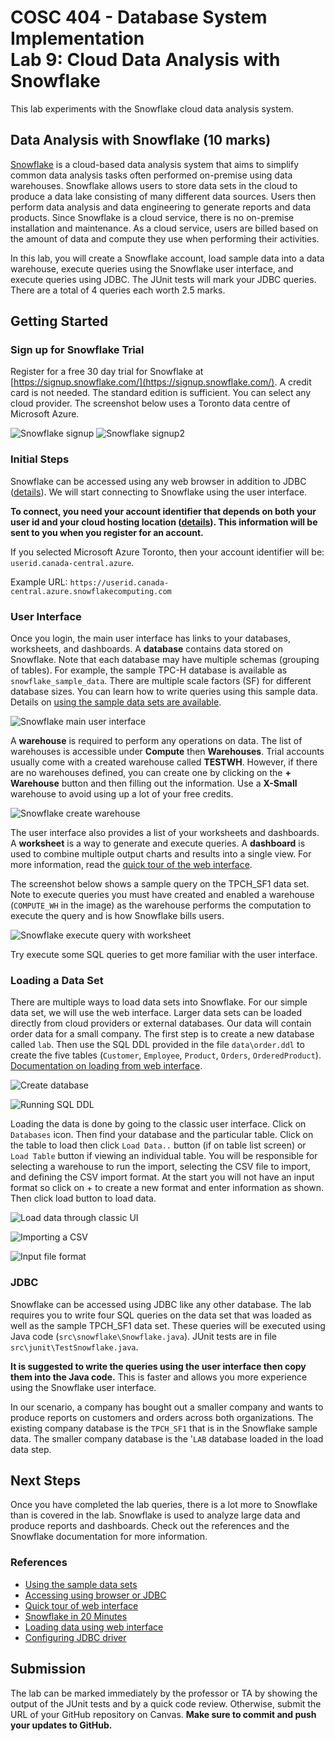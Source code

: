 # COSC 404 - Database System Implementation<br/>Lab 9: Cloud Data Analysis with Snowflake

This lab experiments with the Snowflake cloud data analysis system.

## Data Analysis with Snowflake (10 marks)

[Snowflake](https://www.snowflake.com/) is a cloud-based data analysis system that aims to simplify common data analysis tasks often performed on-premise using data warehouses. Snowflake allows users to store data sets in the cloud to produce a data lake consisting of many different data sources. Users then perform data analysis and data engineering to generate reports and data products. Since Snowflake is a cloud service, there is no on-premise installation and maintenance. As a cloud service, users are billed based on the amount of data and compute they use when performing their activities.


In this lab, you will create a Snowflake account, load sample data into a data warehouse, execute queries using the Snowflake user interface, and execute queries using JDBC. The JUnit tests will mark your JDBC queries. There are a total of 4 queries each worth 2.5 marks.

## Getting Started

### Sign up for Snowflake Trial

Register for a free 30 day trial for Snowflake at [https://signup.snowflake.com/](https://signup.snowflake.com/). A credit card is not needed. The standard edition is sufficient. You can select any cloud provider. The screenshot below uses a Toronto data centre of Microsoft Azure.

![Snowflake signup](img/snowflake_signup.png)
![Snowflake signup2](img/snowflake_signup2.png)



### Initial Steps

Snowflake can be accessed using any web browser in addition to JDBC ([details](https://docs.snowflake.com/en/user-guide/setup.html)). We will start connecting to Snowflake using the user interface. 

**To connect, you need your account identifier that depends on both your user id and your cloud hosting location ([details](https://docs.snowflake.com/en/user-guide/admin-account-identifier.html)). This information will be sent to you when you register for an account.**

If you selected Microsoft Azure Toronto, then your account identifier will be: `userid.canada-central.azure`. 

Example URL: `https://userid.canada-central.azure.snowflakecomputing.com`


### User Interface

Once you login, the main user interface has links to your databases, worksheets, and dashboards. A **database** contains data stored on Snowflake. Note that each database may have multiple schemas (grouping of tables). For example, the sample TPC-H database is available as `snowflake_sample_data`. There are multiple scale factors (SF) for different database sizes. You can learn how to write queries using this sample data. Details on [using the sample data sets are available](https://docs.snowflake.com/en/user-guide/sample-data.html).

![Snowflake main user interface](img/snowflake_main_ui.png)

A **warehouse** is required to perform any operations on data. The list of warehouses is accessible under **Compute** then **Warehouses**. Trial accounts usually come with a created warehouse called **TESTWH**. However, if there are no warehouses defined, you can create one by clicking on the **+ Warehouse** button and then filling out the information. Use a **X-Small** warehouse to avoid using up a lot of your free credits.

![Snowflake create warehouse](img/snowflake_create_warehouse.png)

The user interface also provides a list of your worksheets and dashboards. A **worksheet** is a way to generate and execute queries. A **dashboard** is used to combine multiple output charts and results into a single view. For more information, read the [quick tour of the web interface](https://docs.snowflake.com/en/user-guide/snowflake-manager.html).

The screenshot below shows a sample query on the TPCH_SF1 data set. Note to execute queries you must have created and enabled a warehouse (`COMPUTE_WH` in the image) as the warehouse performs the computation to execute the query and is how Snowflake bills users.

![Snowflake execute query with worksheet](img/snowflake_test_query.png)

Try execute some SQL queries to get more familiar with the user interface.

### Loading a Data Set

There are multiple ways to load data sets into Snowflake. For our simple data set, we will use the web interface. Larger data sets can be loaded directly from cloud providers or external databases. Our data will contain order data for a small company. The first step is to create a new database called `lab`. Then use the SQL DDL provided in the file `data\order.ddl` to create the five tables (`Customer`, `Employee`, `Product`, `Orders`, `OrderedProduct`). [Documentation on loading from web interface](https://docs.snowflake.com/en/user-guide/data-load-web-ui.html).

![Create database](img/create_db.png)

![Running SQL DDL](img/run_ddl2.png)

Loading the data is done by going to the classic user interface. Click on `Databases` icon. Then find your database and the particular table. Click on the table to load then click `Load Data..` button (if on table list screen) or `Load Table` button if viewing an individual table. You will be responsible for selecting a warehouse to run the import, selecting the CSV file to import, and defining the CSV import format. At the start you will not have an input format so click on + to create a new format and enter information as shown. Then click load button to load data.

![Load data through classic UI](img/classic_ui_load.png)

![Importing a CSV](img/import_csv.png)

![Input file format](img/load_file_format.png)

### JDBC

Snowflake can be accessed using JDBC like any other database. The lab requires you to write four SQL queries on the data set that was loaded as well as the sample TPCH_SF1 data set. These queries will be executed using Java code (`src\snowflake\Snowflake.java`). JUnit tests are in file `src\junit\TestSnowflake.java`. 

**It is suggested to write the queries using the user interface then copy them into the Java code.** This is faster and allows you more experience using the Snowflake user interface.

In our scenario, a company has bought out a smaller company and wants to produce reports on customers and orders across both organizations. The existing company database is the `TPCH_SF1` that is in the Snowflake sample data. The smaller company database is the '`LAB` database loaded in the load data step.

## Next Steps

Once you have completed the lab queries, there is a lot more to Snowflake than is covered in the lab. Snowflake is used to analyze large data and produce reports and dashboards. Check out the references and the Snowflake documentation for more information.

### References

- [Using the sample data sets](https://docs.snowflake.com/en/user-guide/sample-data.html)
- [Accessing using browser or JDBC](https://docs.snowflake.com/en/user-guide/setup.html)
- [Quick tour of web interface](https://docs.snowflake.com/en/user-guide/snowflake-manager.html)
- [Snowflake in 20 Minutes](https://docs.snowflake.com/en/user-guide/getting-started-tutorial.html)
- [Loading data using web interface](https://docs.snowflake.com/en/user-guide/data-load-web-ui.html)
- [Configuring JDBC driver](https://docs.snowflake.com/en/user-guide/jdbc-configure.html)

## Submission

The lab can be marked immediately by the professor or TA by showing the output of the JUnit tests and by a quick code review.  Otherwise, submit the URL of your GitHub repository on Canvas. **Make sure to commit and push your updates to GitHub.**
